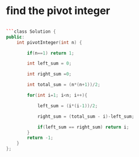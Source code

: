 # find the pivot integer
```c++

```class Solution {
public:
    int pivotInteger(int n) {

        if(n==1) return 1;

        int left_sum = 0;

        int right_sum =0;

        int total_sum = (n*(n+1))/2;

        for(int i=1; i<n; i++){

            left_sum = (i*(i-1))/2;

            right_sum = (total_sum - i)-left_sum;

            if(left_sum == right_sum) return i;
        }
        return -1;
    }
};